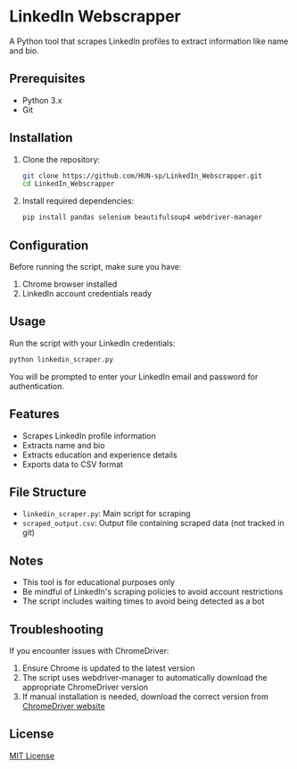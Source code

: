 # LinkedIn Webscrapper

A Python tool that scrapes LinkedIn profiles to extract information like name and bio.

## Prerequisites

- Python 3.x
- Git

## Installation

1. Clone the repository:
   ```bash
   git clone https://github.com/HUN-sp/LinkedIn_Webscrapper.git
   cd LinkedIn_Webscrapper
   ```

2. Install required dependencies:
  
   ```bash
   pip install pandas selenium beautifulsoup4 webdriver-manager
   ```

## Configuration

Before running the script, make sure you have:
1. Chrome browser installed
2. LinkedIn account credentials ready

## Usage

Run the script with your LinkedIn credentials:

```bash
python linkedin_scraper.py
```

You will be prompted to enter your LinkedIn email and password for authentication.

## Features

- Scrapes LinkedIn profile information
- Extracts name and bio
- Extracts education and experience details
- Exports data to CSV format

## File Structure

- `linkedin_scraper.py`: Main script for scraping
- `scraped_output.csv`: Output file containing scraped data (not tracked in git)

## Notes

- This tool is for educational purposes only
- Be mindful of LinkedIn's scraping policies to avoid account restrictions
- The script includes waiting times to avoid being detected as a bot

## Troubleshooting

If you encounter issues with ChromeDriver:
1. Ensure Chrome is updated to the latest version
2. The script uses webdriver-manager to automatically download the appropriate ChromeDriver version
3. If manual installation is needed, download the correct version from [ChromeDriver website](https://chromedriver.chromium.org/downloads)

## License

[MIT License](LICENSE)